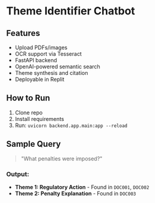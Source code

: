 # Theme Identifier Chatbot

## Features
- Upload PDFs/images
- OCR support via Tesseract
- FastAPI backend
- OpenAI-powered semantic search
- Theme synthesis and citation
- Deployable in Replit

## How to Run
1. Clone repo
2. Install requirements
3. Run: `uvicorn backend.app.main:app --reload`

## Sample Query
> "What penalties were imposed?"

### Output:
- **Theme 1: Regulatory Action** - Found in `DOC001`, `DOC002`
- **Theme 2: Penalty Explanation** - Found in `DOC003`
